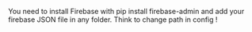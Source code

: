 You need to install Firebase with pip install firebase-admin and add your firebase JSON file in any folder. Think to change path in config !
